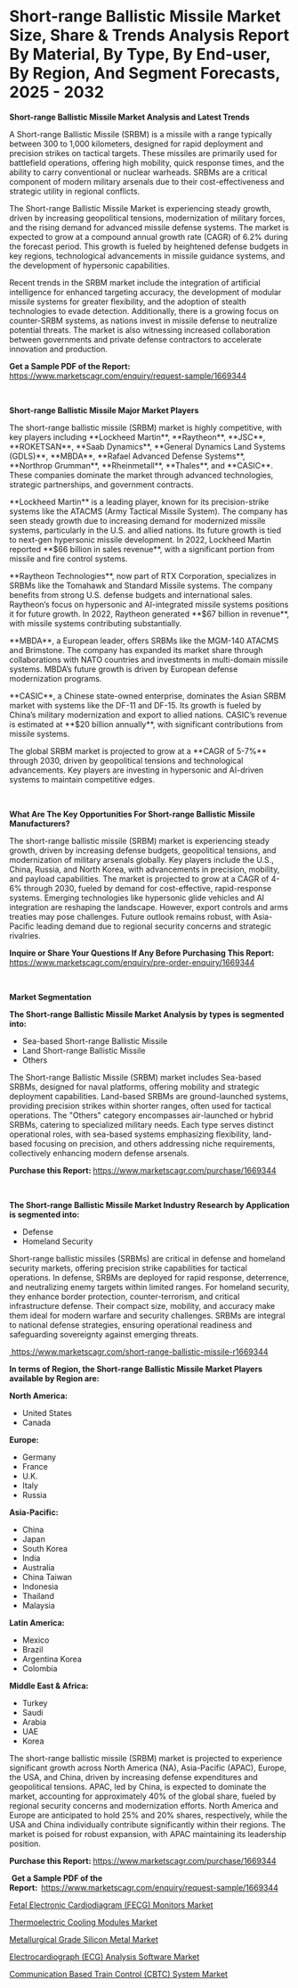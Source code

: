<p><h1>Short-range Ballistic Missile Market Size, Share & Trends Analysis Report By Material, By Type, By End-user, By Region, And Segment Forecasts, 2025 - 2032</h1></p><p><strong>Short-range Ballistic Missile Market Analysis and Latest Trends</strong></p>
<p><p>A Short-range Ballistic Missile (SRBM) is a missile with a range typically between 300 to 1,000 kilometers, designed for rapid deployment and precision strikes on tactical targets. These missiles are primarily used for battlefield operations, offering high mobility, quick response times, and the ability to carry conventional or nuclear warheads. SRBMs are a critical component of modern military arsenals due to their cost-effectiveness and strategic utility in regional conflicts.</p><p>The Short-range Ballistic Missile Market is experiencing steady growth, driven by increasing geopolitical tensions, modernization of military forces, and the rising demand for advanced missile defense systems. The market is expected to grow at a compound annual growth rate (CAGR) of 6.2% during the forecast period. This growth is fueled by heightened defense budgets in key regions, technological advancements in missile guidance systems, and the development of hypersonic capabilities.</p><p>Recent trends in the SRBM market include the integration of artificial intelligence for enhanced targeting accuracy, the development of modular missile systems for greater flexibility, and the adoption of stealth technologies to evade detection. Additionally, there is a growing focus on counter-SRBM systems, as nations invest in missile defense to neutralize potential threats. The market is also witnessing increased collaboration between governments and private defense contractors to accelerate innovation and production.</p></p>
<p><strong>Get a Sample PDF of the Report:&nbsp;</strong> <a href="https://www.marketscagr.com/enquiry/request-sample/1669344?utm_campaign=1944&utm_medium=2&utm_source=Github&utm_content=ia&utm_term=24012025&utm_id=short-range-ballistic-missile">https://www.marketscagr.com/enquiry/request-sample/1669344</a></p>
<p>&nbsp;</p>
<p><strong>Short-range Ballistic Missile Major Market Players</strong></p>
<p><p>The short-range ballistic missile (SRBM) market is highly competitive, with key players including **Lockheed Martin**, **Raytheon**, **JSC**, **ROKETSAN**, **Saab Dynamics**, **General Dynamics Land Systems (GDLS)**, **MBDA**, **Rafael Advanced Defense Systems**, **Northrop Grumman**, **Rheinmetall**, **Thales**, and **CASIC**. These companies dominate the market through advanced technologies, strategic partnerships, and government contracts.</p><p>**Lockheed Martin** is a leading player, known for its precision-strike systems like the ATACMS (Army Tactical Missile System). The company has seen steady growth due to increasing demand for modernized missile systems, particularly in the U.S. and allied nations. Its future growth is tied to next-gen hypersonic missile development. In 2022, Lockheed Martin reported **$66 billion in sales revenue**, with a significant portion from missile and fire control systems.</p><p>**Raytheon Technologies**, now part of RTX Corporation, specializes in SRBMs like the Tomahawk and Standard Missile systems. The company benefits from strong U.S. defense budgets and international sales. Raytheon’s focus on hypersonic and AI-integrated missile systems positions it for future growth. In 2022, Raytheon generated **$67 billion in revenue**, with missile systems contributing substantially.</p><p>**MBDA**, a European leader, offers SRBMs like the MGM-140 ATACMS and Brimstone. The company has expanded its market share through collaborations with NATO countries and investments in multi-domain missile systems. MBDA’s future growth is driven by European defense modernization programs.</p><p>**CASIC**, a Chinese state-owned enterprise, dominates the Asian SRBM market with systems like the DF-11 and DF-15. Its growth is fueled by China’s military modernization and export to allied nations. CASIC’s revenue is estimated at **$20 billion annually**, with significant contributions from missile systems.</p><p>The global SRBM market is projected to grow at a **CAGR of 5-7%** through 2030, driven by geopolitical tensions and technological advancements. Key players are investing in hypersonic and AI-driven systems to maintain competitive edges.</p></p>
<p>&nbsp;</p>
<p><strong>What Are The Key Opportunities For Short-range Ballistic Missile Manufacturers?</strong></p>
<p><p>The short-range ballistic missile (SRBM) market is experiencing steady growth, driven by increasing defense budgets, geopolitical tensions, and modernization of military arsenals globally. Key players include the U.S., China, Russia, and North Korea, with advancements in precision, mobility, and payload capabilities. The market is projected to grow at a CAGR of 4-6% through 2030, fueled by demand for cost-effective, rapid-response systems. Emerging technologies like hypersonic glide vehicles and AI integration are reshaping the landscape. However, export controls and arms treaties may pose challenges. Future outlook remains robust, with Asia-Pacific leading demand due to regional security concerns and strategic rivalries.</p></p>
<p><strong>Inquire or Share Your Questions If Any Before Purchasing This Report:</strong> <a href="https://www.marketscagr.com/enquiry/pre-order-enquiry/1669344?utm_campaign=1944&utm_medium=2&utm_source=Github&utm_content=ia&utm_term=24012025&utm_id=short-range-ballistic-missile">https://www.marketscagr.com/enquiry/pre-order-enquiry/1669344</a></p>
<p>&nbsp;</p>
<p><strong>Market Segmentation</strong></p>
<p><strong>The Short-range Ballistic Missile Market Analysis by types is segmented into:</strong></p>
<p><ul><li>Sea-based Short-range Ballistic Missile</li><li>Land Short-range Ballistic Missile</li><li>Others</li></ul></p>
<p><p>The Short-range Ballistic Missile (SRBM) market includes Sea-based SRBMs, designed for naval platforms, offering mobility and strategic deployment capabilities. Land-based SRBMs are ground-launched systems, providing precision strikes within shorter ranges, often used for tactical operations. The "Others" category encompasses air-launched or hybrid SRBMs, catering to specialized military needs. Each type serves distinct operational roles, with sea-based systems emphasizing flexibility, land-based focusing on precision, and others addressing niche requirements, collectively enhancing modern defense arsenals.</p></p>
<p><strong>Purchase this Report:&nbsp;</strong><a href="https://www.marketscagr.com/purchase/1669344?utm_campaign=1944&utm_medium=2&utm_source=Github&utm_content=ia&utm_term=24012025&utm_id=short-range-ballistic-missile">https://www.marketscagr.com/purchase/1669344</a></p>
<p>&nbsp;</p>
<p><strong>The Short-range Ballistic Missile Market Industry Research by Application is segmented into:</strong></p>
<p><ul><li>Defense</li><li>Homeland Security</li></ul></p>
<p><p>Short-range ballistic missiles (SRBMs) are critical in defense and homeland security markets, offering precision strike capabilities for tactical operations. In defense, SRBMs are deployed for rapid response, deterrence, and neutralizing enemy targets within limited ranges. For homeland security, they enhance border protection, counter-terrorism, and critical infrastructure defense. Their compact size, mobility, and accuracy make them ideal for modern warfare and security challenges. SRBMs are integral to national defense strategies, ensuring operational readiness and safeguarding sovereignty against emerging threats.</p></p>
<p><a href="https://www.marketscagr.com/short-range-ballistic-missile-r1669344?utm_campaign=1944&utm_medium=2&utm_source=Github&utm_content=ia&utm_term=24012025&utm_id=short-range-ballistic-missile">&nbsp;https://www.marketscagr.com/short-range-ballistic-missile-r1669344</a></p>
<p><strong>In terms of Region, the Short-range Ballistic Missile Market Players available by Region are:</strong></p>
<p>
    <p> <strong> North America: </strong>
        <ul>
            <li>United States</li>
            <li>Canada</li>
        </ul>
        </p> 
    <p> <strong> Europe: </strong>
        <ul>
            <li>Germany</li>
            <li>France</li>
            <li>U.K.</li>
            <li>Italy</li>
            <li>Russia</li>
        </ul>
        </p> 
    <p> <strong> Asia-Pacific: </strong>
        <ul>
            <li>China</li>
            <li>Japan</li>
            <li>South Korea</li>
            <li>India</li>
            <li>Australia</li>
            <li>China Taiwan</li>
            <li>Indonesia</li>
            <li>Thailand</li>
            <li>Malaysia</li>
        </ul>
        </p> 
    <p> <strong> Latin America: </strong>
        <ul>
            <li>Mexico</li>
            <li>Brazil</li>
            <li>Argentina Korea</li>
            <li>Colombia</li>
        </ul>
        </p> 
    <p> <strong> Middle East & Africa: </strong>
        <ul>
            <li>Turkey</li>
            <li>Saudi</li>
            <li>Arabia</li>
            <li>UAE</li>
            <li>Korea</li>
        </ul>
    </p>
    </p>
<p><p>The short-range ballistic missile (SRBM) market is projected to experience significant growth across North America (NA), Asia-Pacific (APAC), Europe, the USA, and China, driven by increasing defense expenditures and geopolitical tensions. APAC, led by China, is expected to dominate the market, accounting for approximately 40% of the global share, fueled by regional security concerns and modernization efforts. North America and Europe are anticipated to hold 25% and 20% shares, respectively, while the USA and China individually contribute significantly within their regions. The market is poised for robust expansion, with APAC maintaining its leadership position.</p></p>
<p><strong>Purchase this Report: </strong><a href="https://www.marketscagr.com/purchase/1669344?utm_campaign=1944&utm_medium=2&utm_source=Github&utm_content=ia&utm_term=24012025&utm_id=short-range-ballistic-missile">https://www.marketscagr.com/purchase/1669344</a></p>
<p>&nbsp;<strong>Get a Sample PDF of the Report:&nbsp;&nbsp;</strong><a href="https://www.marketscagr.com/enquiry/request-sample/1669344?utm_campaign=1944&utm_medium=2&utm_source=Github&utm_content=ia&utm_term=24012025&utm_id=short-range-ballistic-missile">https://www.marketscagr.com/enquiry/request-sample/1669344</a></p>
<p><strong></strong></p>
<p><p><a href="https://www.linkedin.com/pulse/factors-affecting-fetal-electronic-cardiodiagram-fecg-gayje?utm_campaign=1944&utm_medium=2&utm_source=Github&utm_content=ia&utm_term=24012025&utm_id=short-range-ballistic-missile">Fetal Electronic Cardiodiagram (FECG) Monitors Market</a></p><p><a href="https://www.linkedin.com/pulse/thermoelectric-cooling-modules-market-size-growing-cagr-r4dte?utm_campaign=1944&utm_medium=2&utm_source=Github&utm_content=ia&utm_term=24012025&utm_id=short-range-ballistic-missile">Thermoelectric Cooling Modules Market</a></p><p><a href="https://www.linkedin.com/pulse/metallurgical-grade-silicon-metal-market-size-share-detailed-n90rc?utm_campaign=1944&utm_medium=2&utm_source=Github&utm_content=ia&utm_term=24012025&utm_id=short-range-ballistic-missile">Metallurgical Grade Silicon Metal Market</a></p><p><a href="https://www.linkedin.com/pulse/future-market-revenue-electrocardiograph-ecg-analysis-hchlc?utm_campaign=1944&utm_medium=2&utm_source=Github&utm_content=ia&utm_term=24012025&utm_id=short-range-ballistic-missile">Electrocardiograph (ECG) Analysis Software Market</a></p><p><a href="https://github.com/Chiragrp22/Market-Research-Report-List-7/blob/main/communication-based-train-control-cbtc-system-market.md?utm_campaign=1944&utm_medium=2&utm_source=Github&utm_content=ia&utm_term=24012025&utm_id=short-range-ballistic-missile">Communication Based Train Control (CBTC) System Market</a></p></p>